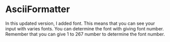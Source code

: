 # AsciiFormatter
In this updated version, I added font. This means that you can see your input with varies fonts. You can determine the font with giving font number.
Remember that you can give 1 to 267 number to determine the font number.
